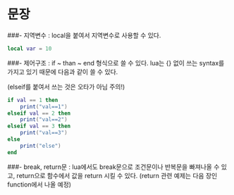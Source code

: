 # 문장

###- 지역변수
: local을 붙여서 지역변수로 사용할 수 있다.

```lua
local var = 10
```
  
    
    

###- 제어구조
: if ~ than ~ end 형식으로 쓸 수 있다. lua는 {} 없이 쓰는 syntax를 가지고 있기 때문에 다음과 같이 쓸 수 있다.   

(elseif를 붙여서 쓰는 것은 오타가 아님 주의!)

```lua
if val == 1 then
	print("val==1")
elseif val == 2 then
	print("val==2")
elseif val == 3 then
	print("val==3")
else
	print("else")
end
```


  
   
###- break, return문
: lua에서도 break문으로 조건문이나 반복문을 빠져나올 수 있고, return으로 함수에서 값을 return 시킬 수 있다.
(return 관련 예제는 다음 장인 function에서 나올 예정)
 